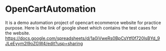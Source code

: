 # OpenCartAutomation
It is a demo automation project of opencart ecommerce website for practice purpose.
Here is the link of google sheet which contains the test cases for the website.
https://docs.google.com/spreadsheets/d/1a0iVweRs0BpCsYtf0f720lsBYd_9JLeEyym2I9oZGW4/edit?usp=sharing
